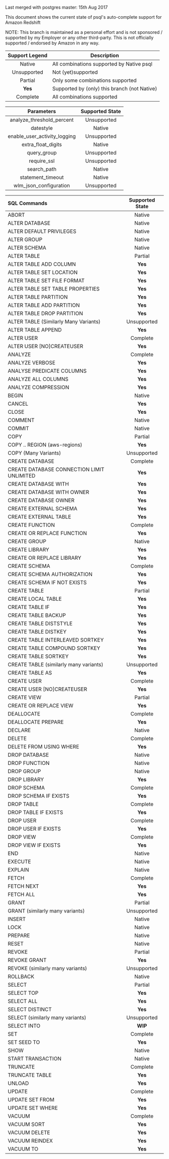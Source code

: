 Last merged with postgres master: 15th Aug 2017

This document shows the current state of psql's auto-complete support for Amazon Redshift

NOTE: This branch is maintained as a personal effort and is not sponsored / supported by my Employer or any other third-party. This is not officially supported / endorsed by Amazon in any way.


Support Legend | Description
:-------------:| -----------
Native | All combinations supported by Native psql
Unsupported | Not (yet)supported
Partial | Only some combinations supported
**Yes** | Supported by (only) this branch (not Native)
Complete | All combinations supported



Parameters | Supported State
:---------:|:--------------:
analyze_threshold_percent | Unsupported
datestyle | Native
enable_user_activity_logging | Unsupported
extra_float_digits | Native
query_group | Unsupported
require_ssl | Unsupported
search_path | Native
statement_timeout | Native
wlm_json_configuration | Unsupported



SQL Commands | Supported State
:----------- |:--------------:
ABORT | Native
ALTER DATABASE | Native
ALTER DEFAULT PRIVILEGES | Native
ALTER GROUP | Native
ALTER SCHEMA | Native
ALTER TABLE | Partial
ALTER TABLE ADD COLUMN | **Yes**
ALTER TABLE SET LOCATION | **Yes**
ALTER TABLE SET FILE FORMAT | **Yes**
ALTER TABLE SET TABLE PROPERTIES | **Yes**
ALTER TABLE PARTITION | **Yes**
ALTER TABLE ADD PARTITION | **Yes**
ALTER TABLE DROP PARTITION | **Yes**
ALTER TABLE (Similarly Many Variants) | Unsupported
ALTER TABLE APPEND | **Yes**
ALTER USER | Complete
ALTER USER [NO]CREATEUSER | **Yes**
ANALYZE | Complete
ANALYZE VERBOSE | **Yes**
ANALYSE PREDICATE COLUMNS | **Yes**
ANALYZE ALL COLUMNS | **Yes**
ANALYZE COMPRESSION | **Yes**
BEGIN | Native
CANCEL | **Yes**
CLOSE | **Yes**
COMMENT | Native
COMMIT | Native
COPY | Partial
COPY .. REGION (aws-regions) | **Yes**
COPY (Many Variants) | Unsupported
CREATE DATABASE | Complete
CREATE DATABASE CONNECTION LIMIT UNLIMITED | **Yes**
CREATE DATABASE WITH | **Yes**
CREATE DATABASE WITH OWNER | **Yes**
CREATE DATABASE OWNER | **Yes**
CREATE EXTERNAL SCHEMA | **Yes**
CREATE EXTERNAL TABLE | **Yes**
CREATE FUNCTION | Complete
CREATE OR REPLACE FUNCTION | **Yes**
CREATE GROUP | Native
CREATE LIBRARY | **Yes**
CREATE OR REPLACE LIBRARY | **Yes**
CREATE SCHEMA | Complete
CREATE SCHEMA AUTHORIZATION | **Yes**
CREATE SCHEMA IF NOT EXISTS | **Yes**
CREATE TABLE | Partial
CREATE LOCAL TABLE | **Yes**
CREATE TABLE IF | **Yes**
CREATE TABLE BACKUP | **Yes**
CREATE TABLE DISTSTYLE | **Yes**
CREATE TABLE DISTKEY | **Yes**
CREATE TABLE INTERLEAVED SORTKEY | **Yes**
CREATE TABLE COMPOUND SORTKEY | **Yes**
CREATE TABLE SORTKEY | **Yes**
CREATE TABLE (similarly many variants) | Unsupported
CREATE TABLE AS | **Yes**
CREATE USER | Complete
CREATE USER [NO]CREATEUSER | **Yes**
CREATE VIEW | Partial
CREATE OR REPLACE VIEW | **Yes**
DEALLOCATE | Complete
DEALLOCATE PREPARE | **Yes**
DECLARE | Native
DELETE | Complete
DELETE FROM USING WHERE | **Yes**
DROP DATABASE | Native
DROP FUNCTION | Native
DROP GROUP | Native
DROP LIBRARY | **Yes**
DROP SCHEMA | Complete
DROP SCHEMA IF EXISTS | **Yes**
DROP TABLE | Complete
DROP TABLE IF EXISTS | **Yes**
DROP USER | Complete
DROP USER IF EXISTS | **Yes**
DROP VIEW | Complete
DROP VIEW IF EXISTS | **Yes**
END | Native
EXECUTE | Native
EXPLAIN | Native
FETCH | Complete
FETCH NEXT | **Yes**
FETCH ALL | **Yes**
GRANT | Partial
GRANT (similarly many variants) | Unsupported
INSERT | Native
LOCK | Native
PREPARE | Native
RESET | Native
REVOKE | Partial
REVOKE GRANT | **Yes**
REVOKE (similarly many variants) | Unsupported
ROLLBACK | Native
SELECT | Partial
SELECT TOP | **Yes**
SELECT ALL | **Yes**
SELECT DISTINCT | **Yes**
SELECT (similarly many variants) | Unsupported
SELECT INTO | **WIP**
SET | Complete
SET SEED TO | **Yes**
SHOW | Native
START TRANSACTION | Native
TRUNCATE | Complete
TRUNCATE TABLE | **Yes**
UNLOAD | **Yes**
UPDATE | Complete
UPDATE SET FROM | **Yes**
UPDATE SET WHERE | **Yes**
VACUUM | Complete
VACUUM SORT | **Yes**
VACUUM DELETE | **Yes**
VACUUM REINDEX | **Yes**
VACUUM TO | **Yes**



